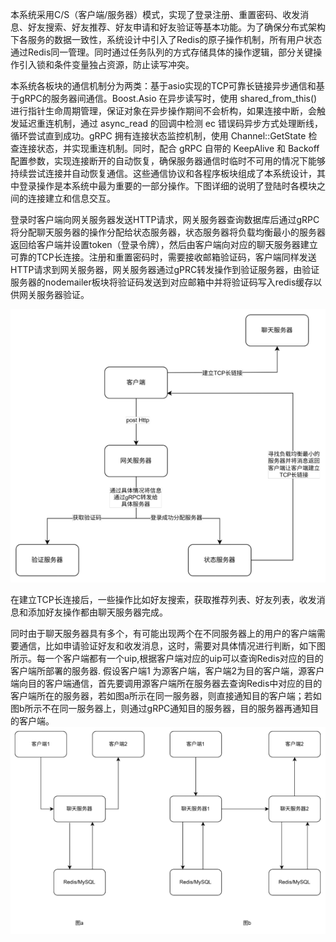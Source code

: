 本系统采用C/S（客户端/服务器）模式，实现了登录注册、重置密码、收发消息、好友搜索、好友推荐、好友申请和好友验证等基本功能。为了确保分布式架构下各服务的数据一致性，系统设计中引入了Redis的原子操作机制，所有用户状态通过Redis同一管理。同时通过任务队列的方式存储具体的操作逻辑，部分关键操作引入锁和条件变量独占资源，防止读写冲突。

本系统各板块的通信机制分为两类：基于asio实现的TCP可靠长链接异步通信和基于gRPC的服务器间通信。Boost.Asio 在异步读写时，使用 shared_from_this()进行指针生命周期管理，保证对象在异步操作期间不会析构，如果连接中断，会触发延迟重连机制，通过 async_read 的回调中检测 ec 错误码异步方式处理断线，循环尝试直到成功。gRPC 拥有连接状态监控机制，使用 Channel::GetState 检查连接状态，并实现重连机制。同时，配合 gRPC 自带的 KeepAlive 和 Backoff 配置参数，实现连接断开的自动恢复，确保服务器通信时临时不可用的情况下能够持续尝试连接并自动恢复通信。这些通信协议和各程序板块组成了本系统设计，其中登录操作是本系统中最为重要的一部分操作。下图详细的说明了登陆时各模块之间的连接建立和信息交互。

登录时客户端向网关服务器发送HTTP请求，网关服务器查询数据库后通过gRPC将分配聊天服务器的操作分配给状态服务器，状态服务器将负载均衡最小的服务器返回给客户端并设置token（登录令牌），然后由客户端向对应的聊天服务器建立可靠的TCP长连接。注册和重置密码时，需要接收邮箱验证码，客户端同样发送HTTP请求到网关服务器，网关服务器通过gPRC转发操作到验证服务器，由验证服务器的nodemailer板块将验证码发送到对应邮箱中并将验证码写入redis缓存以供网关服务器验证。

![连接建立机制](./image/image-1.png)

在建立TCP长连接后，一些操作比如好友搜索，获取推荐列表、好友列表，收发消息和添加好友操作都由聊天服务器完成。

同时由于聊天服务器具有多个，有可能出现两个在不同服务器上的用户的客户端需要通信，比如申请验证好友和收发消息，这时，需要对具体情况进行判断，如下图所示。每一个客户端都有一个uip,根据客户端对应的uip可以查询Redis对应的目的客户端所部署的服务器. 假设客户端1 为源客户端，客户端2为目的客户端，源客户端向目的客户端通信，首先要调用源客户端所在服务器去查询Redis中对应的目的客户端所在的服务器，若如图a所示在同一服务器，则直接通知目的客户端；若如图b所示不在同一服务器上，则通过gRPC通知目的服务器，目的服务器再通知目的客户端。
![用户通信机制](./image/image-2.png)

